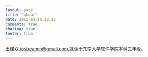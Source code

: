 ```yaml
---
layout: page
title: "about"
date: 2013-03-16 23:23
comments: true
sharing: true
footer: true
---
```

王建双,[iostreamin@gmail.com](http://iostreamin@gmail.com),就读于东南大学软件学院本科三年级。